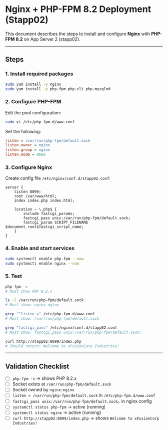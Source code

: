 # Nginx + PHP-FPM 8.2 Deployment (Stapp02)

This document describes the steps to install and configure **Nginx** with **PHP-FPM 8.2** on App Server 2 (stapp02).

---

## Steps

### 1. Install required packages
```bash
sudo yum install -y nginx
sudo yum install -y php-fpm php-cli php-mysqlnd
```

### 2. Configure PHP-FPM
Edit the pool configuration:
```bash
sudo vi /etc/php-fpm.d/www.conf
```

Set the following:
```ini
listen = /var/run/php-fpm/default.sock
listen.owner = nginx
listen.group = nginx
listen.mode = 0660
```

### 3. Configure Nginx
Create config file `/etc/nginx/conf.d/stapp02.conf`:
```nginx
server {
    listen 8099;
    root /var/www/html;
    index index.php index.html;

    location ~ \.php$ {
        include fastcgi_params;
        fastcgi_pass unix:/var/run/php-fpm/default.sock;
        fastcgi_param SCRIPT_FILENAME $document_root$fastcgi_script_name;
    }
}
```

### 4. Enable and start services
```bash
sudo systemctl enable php-fpm --now
sudo systemctl enable nginx --now
```

### 5. Test
```bash
php-fpm -v
# Must show PHP 8.2.x

ls -l /var/run/php-fpm/default.sock
# Must show: nginx nginx

grep "^listen =" /etc/php-fpm.d/www.conf
# Must show: /var/run/php-fpm/default.sock

grep "fastcgi_pass" /etc/nginx/conf.d/stapp02.conf
# Must show: fastcgi_pass unix:/var/run/php-fpm/default.sock;

curl http://stapp02:8099/index.php
# Should return: Welcome to xFusionCorp Industries!
```

---

## Validation Checklist
- [ ] `php-fpm -v` → shows PHP 8.2.x
- [ ] Socket exists at `/var/run/php-fpm/default.sock`
- [ ] Socket owned by `nginx:nginx`
- [ ] `listen = /var/run/php-fpm/default.sock` in `/etc/php-fpm.d/www.conf`
- [ ] `fastcgi_pass unix:/var/run/php-fpm/default.sock;` in nginx config
- [ ] `systemctl status php-fpm` → active (running)
- [ ] `systemctl status nginx` → active (running)
- [ ] `curl http://stapp02:8099/index.php` → shows `Welcome to xFusionCorp Industries!`